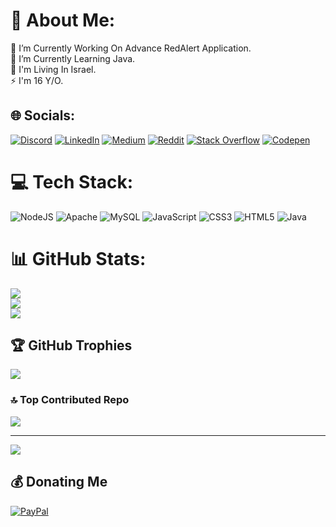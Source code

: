 # 💫 About Me:
🔭 I’m Currently Working On Advance RedAlert Application.<br>🌱 I’m Currently Learning Java.<br>🏡 I'm Living In Israel.<br>⚡ I'm 16 Y/O.


## 🌐 Socials:
[![Discord](https://img.shields.io/badge/Discord-%237289DA.svg?logo=discord&logoColor=white)](https://discord.gg/danielsogriam) [![LinkedIn](https://img.shields.io/badge/LinkedIn-%230077B5.svg?logo=linkedin&logoColor=white)](https://linkedin.com/in/DanielSograim) [![Medium](https://img.shields.io/badge/Medium-12100E?logo=medium&logoColor=white)](https://medium.com/@DanielSograim) [![Reddit](https://img.shields.io/badge/Reddit-%23FF4500.svg?logo=Reddit&logoColor=white)](https://reddit.com/user/DanielSograim) [![Stack Overflow](https://img.shields.io/badge/-Stackoverflow-FE7A16?logo=stack-overflow&logoColor=white)](https://stackoverflow.com/users/16834865) [![Codepen](https://img.shields.io/badge/Codepen-000000?style=for-the-badge&logo=codepen&logoColor=white)](https://codepen.io/DanielSograim) 

# 💻 Tech Stack:
![NodeJS](https://img.shields.io/badge/node.js-6DA55F?style=for-the-badge&logo=node.js&logoColor=white) ![Apache](https://img.shields.io/badge/apache-%23D42029.svg?style=for-the-badge&logo=apache&logoColor=white) ![MySQL](https://img.shields.io/badge/mysql-%2300000f.svg?style=for-the-badge&logo=mysql&logoColor=white) ![JavaScript](https://img.shields.io/badge/javascript-%23323330.svg?style=for-the-badge&logo=javascript&logoColor=%23F7DF1E) ![CSS3](https://img.shields.io/badge/css3-%231572B6.svg?style=for-the-badge&logo=css3&logoColor=white) ![HTML5](https://img.shields.io/badge/html5-%23E34F26.svg?style=for-the-badge&logo=html5&logoColor=white) ![Java](https://img.shields.io/badge/java-%23ED8B00.svg?style=for-the-badge&logo=openjdk&logoColor=white)
# 📊 GitHub Stats:
![](https://github-readme-stats.vercel.app/api?username=Daniel()&theme=dark&hide_border=false&include_all_commits=true&count_private=true)<br/>
![](https://github-readme-streak-stats.herokuapp.com/?user=Daniel()&theme=dark&hide_border=false)<br/>
![](https://github-readme-stats.vercel.app/api/top-langs/?username=Daniel()&theme=dark&hide_border=false&include_all_commits=true&count_private=true&layout=compact)

## 🏆 GitHub Trophies
![](https://github-profile-trophy.vercel.app/?username=Daniel()&theme=radical&no-frame=false&no-bg=true&margin-w=4)

### 🔝 Top Contributed Repo
![](https://github-contributor-stats.vercel.app/api?username=Daniel()&limit=5&theme=dark&combine_all_yearly_contributions=true)

---
[![](https://visitcount.itsvg.in/api?id=Daniel()&icon=0&color=0)](https://visitcount.itsvg.in)

  ## 💰 Donating Me
  [![PayPal](https://img.shields.io/badge/PayPal-00457C?style=for-the-badge&logo=paypal&logoColor=white)](https://paypal.me/DanielSograim) 

  
<!-- Proudly created with GPRM ( https://gprm.itsvg.in ) -->
